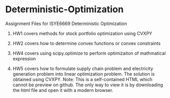 # Deterministic-Optimization
Assignment Files for ISYE6669 Deterministic Optimization

1. HW1 covers methods for stock portfolio optimization using CVXPY

2. HW2 covers how to determine convex functions or convex constraints

4. HW4 covers using scipy.optimize to perform optimizaiton of mathmatical expression

5. HW5 covers how to formulate supply chain problem and electricity generation problem into linear optimization problem. The solution is obtained using CVXPY. Note: This is a self-contained HTML which cannot be preview on github. The only way to view it is by downloading the html file and open it with a modern browser.
